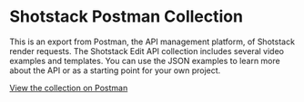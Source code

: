 # Shotstack Postman Collection

This is an export from Postman, the API management platform, of Shotstack render requests. The Shotstack Edit API collection
includes several video examples and templates. You can use the JSON examples to learn more about the API or as a
starting point for your own project.

[View the collection on Postman](https://www.postman.com/shotstack/workspace/shotstack/collection/6590133-25b4ec76-98ec-4235-a894-3a45d407570f)
